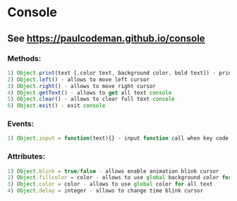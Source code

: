 # Console
## See https://paulcodeman.github.io/console
### Methods:
```javascript
1) Object.print(text [,color text, background color, bold text]) - print text in console other styles
2) Object.left() - allows to move left cursor
3) Object.right() - allows to move right cursor
4) Object.getText() - allows to get all text console
5) Object.clear() - allows to clear full text console
6) Object.exit() - exit console
```
### Events:
```javascript
1) Object.input = function(text){} - input function call when key code equally 13 or Enter key
```
### Attributes:
```javascript
1) Object.blink = true/false - allows enable animation blink cursor
2) Object.fillcolor = color - allows to use global background color for all text
3) Object.color = color - allows to use global color for all text
4) Object.delay = integer - allows to change time blink cursor
```
